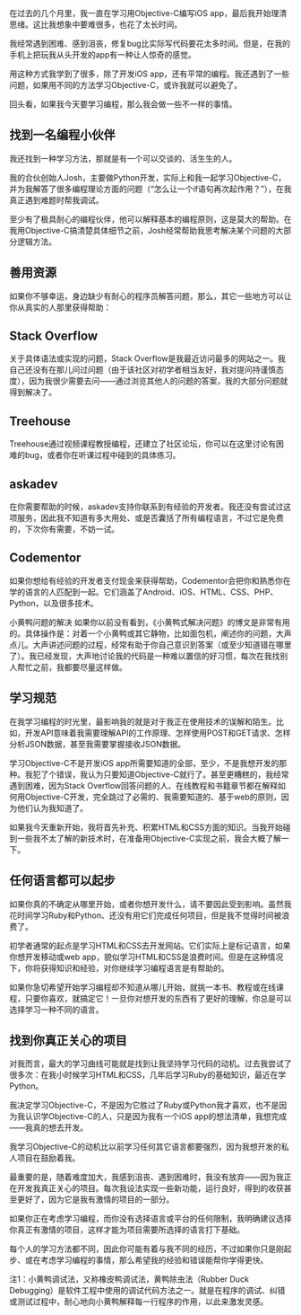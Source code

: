 在过去的几个月里，我一直在学习用Objective-C编写iOS app，最后我开始理清思绪。这比我想象中要难很多，也花了太长时间。

我经常遇到困难、感到沮丧，修复bug比实际写代码要花太多时间。但是，在我的手机上把玩我从头开发的app有一种让人惊奇的感觉。

用这种方式我学到了很多，除了开发iOS app，还有平常的编程。我还遇到了一些问题，如果用不同的方法学习Objective-C，或许我就可以避免了。

回头看，如果我今天要学习编程，那么我会做一些不一样的事情。

找到一名编程小伙伴
---

我还找到一种学习方法，那就是有一个可以交谈的、活生生的人。

我的合伙创始人Josh，主要做Python开发，实际上和我一起学习Objective-C，并为我解答了很多编程理论方面的问题（“怎么让一个if语句再次起作用？”），在我真正遇到难题时帮我调试。

至少有了极具耐心的编程伙伴，他可以解释基本的编程原则，这是莫大的帮助。在我用Objective-C搞清楚具体细节之前，Josh经常帮助我思考解决某个问题的大部分逻辑方法。

善用资源
---

如果你不够幸运，身边缺少有耐心的程序员解答问题，那么，其它一些地方可以让你从真实的人那里获得帮助：

Stack Overflow
---
关于具体语法或实现的问题，Stack Overflow是我最近访问最多的网站之一。我自己还没有在那儿问过问题（由于该社区对初学者相当友好，我对提问持谨慎态度），因为我很少需要去问——通过浏览其他人的问题的答案，我的大部分问题就得到解决了。

Treehouse
---

Treehouse通过视频课程教授编程，还建立了社区论坛，你可以在这里讨论有困难的bug，或者你在听课过程中碰到的具体练习。

askadev
---

在你需要帮助的时候，askadev支持你联系到有经验的开发者。我还没有尝试过这项服务，因此我不知道有多大用处、或是否囊括了所有编程语言，不过它是免费的，下次你有需要，不妨一试。

Codementor
---

如果你想给有经验的开发者支付现金来获得帮助，Codementor会把你和熟悉你在学的语言的人匹配到一起。它们涵盖了Android、iOS、HTML、CSS、PHP、Python，以及很多技术。

小黄鸭问题的解决
如果你以前没有看到，《小黄鸭式解决问题》的博文是非常有用的。具体操作是：对着一个小黄鸭或其它静物，比如面包机，阐述你的问题，大声点儿。大声讲述问题的过程，经常有助于你自己意识到答案（或至少知道错在哪里了）。我已经发现，大声地讨论我的代码是一种难以置信的好习惯，每次在我找别人帮忙之前，我都要尽量这样做。



学习规范
---

在我学习编程的时光里，最影响我的就是对于我正在使用技术的误解和陌生。比如，开发API意味着我需要理解API的工作原理、怎样使用POST和GET请求、怎样分析JSON数据，甚至我需要掌握接收JSON数据。

学习Objective-C不是开发iOS app所需要知道的全部，至少，不是我想开发的那种。我犯了个错误，我认为只要知道Objective-C就行了。甚至更糟糕的，我经常遇到困难，因为Stack Overflow回答问题的人、在线教程和书籍章节都在解释如何用Objective-C开发，完全跳过了必需的、我需要知道的、基于web的原则，因为他们认为我知道了。

如果我今天重新开始，我将首先补充、积累HTML和CSS方面的知识。当我开始碰到一些我不太了解的新技术时，在准备用Objective-C实现之前，我会大概了解一下。

任何语言都可以起步
---

如果你真的不确定从哪里开始，或者你想开发什么，请不要因此受到影响。虽然我花时间学习Ruby和Python、还没有用它们完成任何项目，但是我不觉得时间被浪费了。

初学者通常的起点是学习HTML和CSS去开发网站。它们实际上是标记语言，如果你想开发移动或web app，貌似学习HTML和CSS是浪费时间。但是在这种情况下，你将获得知识和经验，对你继续学习编程语言是有帮助的。

如果你急切希望开始学习编程却不知道从哪儿开始，就挑一本书、教程或在线课程，只要你喜欢，就搞定它！一旦你对想开发的东西有了更好的理解，你总是可以选择学习一种不同的语言。

找到你真正关心的项目
---

对我而言，最大的学习曲线可能就是找到让我坚持学习代码的动机。过去我尝试了很多次：在我小时候学习HTML和CSS，几年后学习Ruby的基础知识，最近在学Python。

我决定学习Objective-C，不是因为它胜过了Ruby或Python我才喜欢，也不是因为我认识学Objective-C的人，只是因为我有一个iOS app的想法清单，我想完成——我真的想去开发。

我学习Objective-C的动机比以前学习任何其它语言都要强烈，因为我想开发的私人项目在鼓励着我。

最重要的是，随着难度加大，我感到沮丧、遇到困难时，我没有放弃——因为我正在开发我真正关心的项目。每次我设法实现一些新功能，运行良好，得到的收获甚至更好了，因为它是我有激情的项目的一部分。

如果你正在考虑学习编程，而你没有选择语言或平台的任何限制，我明确建议选择你真正有激情的项目，这样才能为项目需要所选择的语言打下基础。

每个人的学习方法都不同，因此你可能有着与我不同的经历，不过如果你只是刚起步、或在考虑学习编程的事情，那么希望我的经验和错误能帮你学得更快。

注1：小黄鸭调试法，又称橡皮鸭调试法，黄鸭除虫法（Rubber Duck Debugging）是软件工程中使用的调试代码方法之一。就是在程序的调试、纠错或测试过程中，耐心地向小黄鸭解释每一行程序的作用，以此来激发灵感。